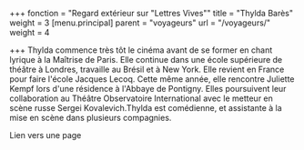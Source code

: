 +++
fonction = "Regard extérieur sur \"Lettres Vives\""
title = "Thylda Barès"
weight = 3
[menu.principal]
parent = "voyageurs"
url = "/voyageurs/"
weight = 4

+++
Thylda commence très tôt le cinéma avant de se former en chant lyrique à la Maîtrise de Paris. Elle continue dans une école supérieure de théâtre à Londres, travaille au Brésil et à New York. Elle revient en France pour faire l'école Jacques Lecoq. Cette même année, elle rencontre Juliette Kempf lors d'une résidence à l'Abbaye de Pontigny. Elles poursuivent leur collaboration au Théâtre Observatoire International avec le metteur en scène russe Sergei Kovalevich.Thylda est comédienne, et assistante à la mise en scène dans plusieurs compagnies.

Lien vers une page